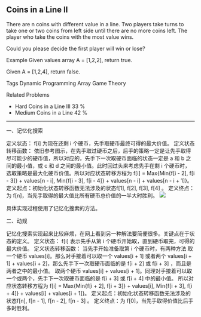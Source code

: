 ## Coins in a Line II  ##

There are n coins with different value in a line. Two players take turns to take one or two coins from left side until there are no more coins left. The player who take the coins with the most value wins.

Could you please decide the first player will win or lose?

Example
Given values array A = [1,2,2], return true.

Given A = [1,2,4], return false.

Tags 
Dynamic Programming Array Game Theory

Related Problems 

- Hard Coins in a Line III 33 %
- Medium Coins in a Line 42 %

----------
一、记忆化搜索

定义状态： f[i] 为现在还剩 i 个硬币，先手取硬币最终可得的最大价值。
定义状态转移函数： 依旧参考图示，在先手取过硬币之后，后手的策略一定是让先手取得尽可能少的硬币值，所以对应的，先手下一次取硬币面临的状态一定是 a 和 b 之间的最小值，或 c 和 d 之间的最小值。此时回过头来考虑先手在剩 i 个硬币时，选取策略是最大化硬币价值。所以对应状态转移方程为 f[i] = Max{Min{f[i - 2], f[i - 3]} + values[n - i], Min{f[i - 3], f[i - 4]} + values[n - i] + values[n - i + 1]}。
定义起点：初始化状态转移函数无法涉及的状态f[1], f[2], f[3], f[4] 。
定义终点：为 f[n]，当先手取得的最大值比所有硬币总价值的一半大时胜利。
![](http://ww2.sinaimg.cn/mw690/600e6311jw1f9cgghur63j20gi0aemy3.jpg)

具体实现过程使用了记忆化搜索的方法。

二、动规

记忆化搜索实现起来比较麻烦，在网上看到另一种解法要简便很多。关键点在于状态的定义。
定义状态： f[i] 表示先手从第 i 个硬币开始取，直到硬币取完，可得的最大价值。
定义状态转移函数： 当先手开始准备取第 i 个硬币时，有两种方法
取一个硬币 values[i]。那么对手接着可以取一个 values[i + 1] 或者两个 values[i + 1] + values[i + 2]，那么先手下一次取硬币面临的是 f[i + 2] 或 f[i + 3] ，而且是两者之中的最小值。
取两个硬币 values[i] + values[i + 1]。同理对手接着可以取一个或两个，先手下一次取硬币面临的是 f[i + 3] 或 f[i + 4] 中的最小值。
所以对应状态转移方程为 f[i] = Max{Min{f[i + 2], f[i + 3]} + values[i], Min{f[i + 3], f[i + 4]} + values[i] + values[i + 1]}。
定义起点：初始化状态转移函数无法涉及的状态f[n], f[n - 1], f[n - 2], f[n - 3] 。
定义终点：为 f[0]，当先手取得价值比后手多时胜利。